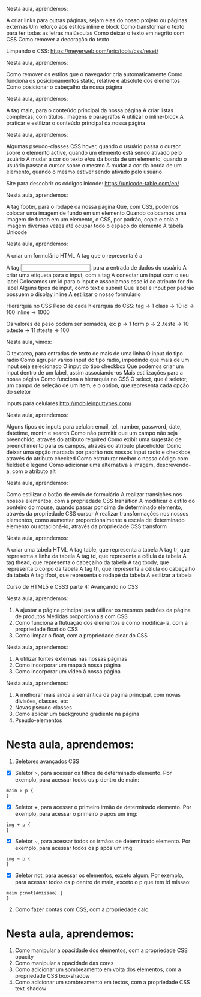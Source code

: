 Nesta aula, aprendemos:

A criar links para outras páginas, sejam elas do nosso projeto ou páginas externas
Um reforço aos estilos inline e block
Como transformar o texto para ter todas as letras maiúsculas
Como deixar o texto em negrito com CSS
Como remover a decoração do texto

Limpando o CSS: https://meyerweb.com/eric/tools/css/reset/

Nesta aula, aprendemos:

Como remover os estilos que o navegador cria automaticamente
Como funciona os posicionamentos static, relative e absolute dos elementos
Como posicionar o cabeçalho da nossa página

Nesta aula, aprendemos:

A tag main, para o conteúdo principal da nossa página
A criar listas complexas, com títulos, imagens e parágrafos
A utilizar o inline-block
A praticar e estilizar o conteúdo principal da nossa página

Nesta aula, aprendemos:

Algumas pseudo-classes CSS
hover, quando o usuário passa o cursor sobre o elemento
active, quando um elemento está sendo ativado pelo usuário
A mudar a cor do texto e/ou da borda de um elemento, quando o usuário passar o cursor sobre o mesmo
A mudar a cor da borda de um elemento, quando o mesmo estiver sendo ativado pelo usuário

Site para descobrir os códigos inicode:
https://unicode-table.com/en/

Nesta aula, aprendemos:

A tag footer, para o rodapé da nossa página
Que, com CSS, podemos colocar uma imagem de fundo em um elemento
Quando colocamos uma imagem de fundo em um elemento, o CSS, por padrão, copia e cola a imagem diversas vezes até ocupar todo o espaço do elemento
A tabela Unicode

Nesta aula, aprendemos:

A criar um formulário HTML
A tag que o representa é a <form>
A tag <input>, para a entrada de dados do usuário
A criar uma etiqueta para o input, com a tag <label>
A conectar um input com o seu label
Colocamos um id para o input e associamos esse id ao atributo for do label
Alguns tipos de input, como text e submit
Que label e input por padrão possuem o display inline
A estilizar o nosso formulário

Hierarquia no CSS
Peso de cada hierarquia do CSS:
tag    -> 1
class  -> 10
id     -> 100
inline -> 1000

Os valores de peso podem ser somados, ex:
p       -> 1
form p  -> 2
.teste  -> 10
p.teste -> 11
#teste  -> 100

Nesta aula, vimos:

O textarea, para entradas de texto de mais de uma linha
O input do tipo radio
Como agrupar vários input do tipo radio, impedindo que mais de um input seja selecionado
O input do tipo checkbox
Que podemos criar um input dentro de um label, assim associando-os
Mais estilizações para a nossa página
Como funciona a hierarquia no CSS
O select, que é seletor, um campo de seleção de um item, e o option, que representa cada opção do seletor

Inputs para celulares
http://mobileinputtypes.com/

Nesta aula, aprendemos:

Alguns tipos de inputs para celular: email, tel, number, password, date, datetime, month e search
Como não permitir que um campo não seja preenchido, através do atributo required
Como exibir uma sugestão de preenchimento para os campos, através do atributo placeholder
Como deixar uma opção marcada por padrão nos nossos input radio e checkbox, através do atributo checked
Como estruturar melhor o nosso código com fieldset e legend
Como adicionar uma alternativa à imagem, descrevendo-a, com o atributo alt


Nesta aula, aprendemos:

Como estilizar o botão de envio de formulário
A realizar transições nos nossos elementos, com a propriedade CSS transition
A modificar o estilo do ponteiro do mouse, quando passar por cima de determinado elemento, através da propriedade CSS cursor
A realizar transformações nos nossos elementos, como aumentar proporcionalmente a escala de determinado elemento ou rotacioná-lo, através da propriedade CSS transform


Nesta aula, aprendemos:

A criar uma tabela HTML
A tag table, que representa a tabela
A tag tr, que representa a linha da tabela
A tag td, que representa a célula da tabela
A tag thead, que representa o cabeçalho da tabela
A tag tbody, que representa o corpo da tabela
A tag th, que representa a célula do cabeçalho da tabela
A tag tfoot, que representa o rodapé da tabela
A estilizar a tabela


Curso de
HTML5 e CSS3 parte 4: Avançando no CSS

Nesta aula, aprendemos:

1. A ajustar a página principal para utilizar os mesmos padrões da página de produtos
Medidas proporcionais com CSS
2. Como funciona a flutuação dos elementos e como modificá-la, com a propriedade float do CSS
3. Como limpar o float, com a propriedade clear do CSS


Nesta aula, aprendemos:

1. A utilizar fontes externas nas nossas páginas
2. Como incorporar um mapa à nossa página
3. Como incorporar um vídeo à nossa página

Nesta aula, aprendemos:

1. A melhorar mais ainda a semântica da página principal, com novas divisões, classes, etc
2. Novas pseudo-classes
3. Como aplicar um background gradiente na página
4. Pseudo-elementos

# Nesta aula, aprendemos:

1. Seletores avançados CSS
- [x] Seletor >, para acessar os filhos de determinado elemento. Por exemplo, para acessar todos os p dentro de main:
```
main > p {
}
```
- [x] Seletor +, para acessar o primeiro irmão de determinado elemento. Por exemplo, para acessar o primeiro p após um img:
```
img + p {
}
```
- [x] Seletor ~, para acessar todos os irmãos de determinado elemento. Por exemplo, para acessar todos os p após um img:
```
img ~ p {
}
```
- [x] Seletor not, para acessar os elementos, exceto algum. Por exemplo, para acessar todos os p dentro de main, exceto o p que tem id missao:
```
main p:not(#missao) {
}
```
2. Como fazer contas com CSS, com a propriedade calc

# Nesta aula, aprendemos:

1. Como manipular a opacidade dos elementos, com a propriedade CSS opacity
2. Como manipular a opacidade das cores
3. Como adicionar um sombreamento em volta dos elementos, com a propriedade CSS box-shadow
4. Como adicionar um sombreamento em textos, com a propriedade CSS text-shadow